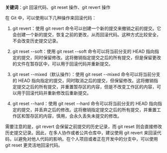 **关键词**：git 回滚代码、git reset 操作、git revert 操作

在 Git 中，可以使用以下几种操作来回滚代码：

1. git revert：使用 git revert 命令可以创建一个新的提交来撤销之前的提交。它会创建一个新的提交，恢复之前的更改，从而回滚代码。这种方式比较安全，不会改变历史提交记录。

2. git reset --soft：使用 git reset --soft 命令可以将当前分支的 HEAD 指向指定的提交，同时保留修改。这将撤销指定提交之后的所有提交，但是保留更改的文件在暂存区中，可以用于回滚代码并重新提交。

3. git reset --mixed（默认操作）：使用 git reset --mixed 命令可以将当前分支的 HEAD 指向指定的提交，同时取消之后的提交，但保留修改。这将撤销指定提交之后的所有提交，并重置暂存区的内容，但是不改变工作区的内容，可以用于回滚代码并重新修改后重新提交。

4. git reset --hard：使用 git reset --hard 命令可以将当前分支的 HEAD 指向指定的提交，并丢弃之后的修改。这将撤销指定提交之后的所有提交，并重置工作区和暂存区的内容，慎用，会永久丢失未提交的修改。

需要注意的是，git revert 会保留之前提交的历史记录，而 git reset 则会直接修改历史提交记录。因此，在多人协作或者公共仓库中，建议使用 git revert 来回滚代码，以避免对他人代码的影响。在个人项目或者正在开发中的分支中，可以使用 git reset 更灵活地回滚代码。
